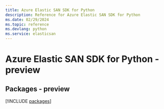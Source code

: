 ```yaml
---
title: Azure Elastic SAN SDK for Python
description: Reference for Azure Elastic SAN SDK for Python
ms.date: 02/29/2024
ms.topic: reference
ms.devlang: python
ms.service: elasticsan
---
```

# Azure Elastic SAN SDK for Python - preview
## Packages - preview
[!INCLUDE [packages](elastic-san-index.md)]